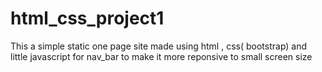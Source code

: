 # html_css_project1

This a simple static one page site made using html , css( bootstrap) and little javascript for nav_bar to make it more reponsive to small screen size

